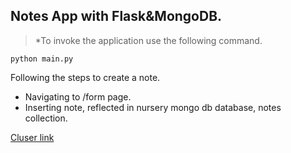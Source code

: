 ## Notes App with Flask&MongoDB. 

> *To invoke the application use the following command. 
```
python main.py

```
Following the steps to create a note. 
* Navigating to /form page.
* Inserting note, reflected in 
nursery mongo db database, notes collection. 

[Cluser link](https://cloud.mongodb.com/v2/60a0eb50e1364a612b81ba65#clusters)